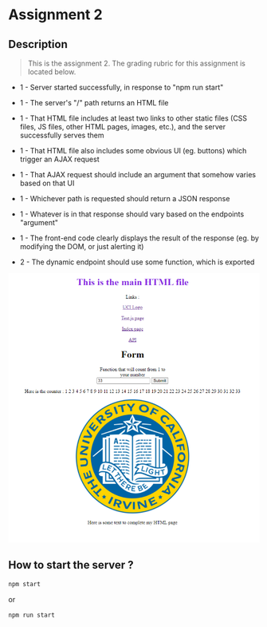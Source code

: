 # Assignment 2

## Description

>This is the assignment 2.
>The grading rubric for this assignment is located below.

* 1 - Server started successfully, in response to "npm run start"

* 1 - The server's "/" path returns an HTML file

* 1 - That HTML file includes at least  two links to other static files (CSS files, JS files, other HTML pages, images, etc.), and the server successfully serves them

* 1 - That HTML file also includes some obvious UI (eg. buttons) which trigger an AJAX request

* 1 - That AJAX request should include an argument that somehow varies based on that UI

* 1 - Whichever path is requested should return a JSON response

* 1 - Whatever is in that response should vary based on the endpoints "argument"

* 1 - The front-end code clearly displays the result of the response (eg. by modifying the DOM, or just 
alerting it)

* 2 - The dynamic endpoint should use some function, which is exported

![Alt text](public/images/siteScreenshott.png?raw=true "Screenshot of the site")
    
## How to start the server ?

```bash
npm start
```

or

```bash
npm run start
```